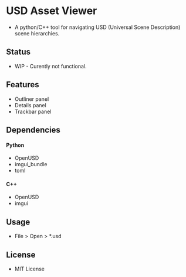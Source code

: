 # USD Asset Viewer
- A python/C++ tool for navigating USD (Universal Scene Description) scene hierarchies.

## Status
- WIP - Curently not functional.

## Features
- Outliner panel
- Details panel
- Trackbar panel

## Dependencies
#### Python
- OpenUSD
- imgui_bundle
- toml
#### C++
- OpenUSD
- imgui

## Usage
- File > Open > *.usd

## License
- MIT License
